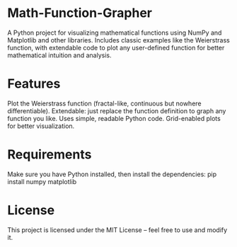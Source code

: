 # Math-Function-Grapher
A Python project for visualizing mathematical functions using NumPy and Matplotlib and other  libraries. Includes classic examples like the Weierstrass function, with extendable code to plot any user-defined function for better mathematical intuition and analysis.
# Features
Plot the Weierstrass function (fractal-like, continuous but nowhere differentiable).
Extendable: just replace the function definition to graph any function you like.
Uses simple, readable Python code.
Grid-enabled plots for better visualization.
# Requirements
Make sure you have Python installed, then install the dependencies:
pip install numpy matplotlib
# License
This project is licensed under the MIT License – feel free to use and modify it.
